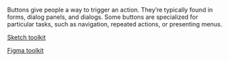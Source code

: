 Buttons give people a way to trigger an action. They’re typically found in forms, dialog panels, and dialogs. Some buttons are specialized for particular tasks, such as navigation, repeated actions, or presenting menus.

[Sketch toolkit]()

[Figma toolkit]()
